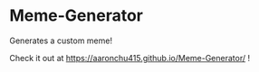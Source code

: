 # Meme-Generator
Generates a custom meme!

Check it out at https://aaronchu415.github.io/Meme-Generator/ !
